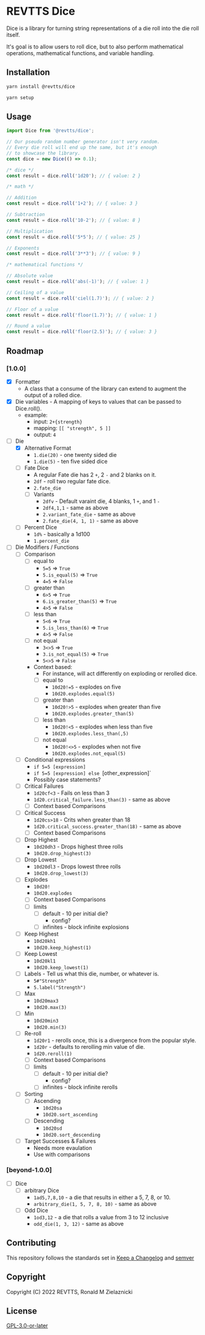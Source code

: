 # REVTTS Dice

Dice is a library for turning string representations of a die roll into the die roll itself.

It's goal is to allow users to roll dice, but to also perform mathematical operations,
mathematical functions, and variable handling.

## Installation

```bash
yarn install @revtts/dice

yarn setup
```

## Usage

```javascript
import Dice from '@revtts/dice';

// Our pseudo random number generator isn't very random.
// Every die roll will end up the same, but it's enough
// to showcase the library.
const dice = new Dice(() => 0.1);

/* dice */
const result = dice.roll('1d20'); // { value: 2 }

/* math */

// Addition
const result = dice.roll('1+2'); // { value: 3 }

// Subtraction
const result = dice.roll('10-2'); // { value: 8 }

// Multiplication
const result = dice.roll('5*5'); // { value: 25 }

// Exponents
const result = dice.roll('3**3'); // { value: 9 }

/* mathematical functions */

// Absolute value
const result = dice.roll('abs(-1)'); // { value: 1 }

// Ceiling of a value
const result = dice.roll('ciel(1.7)'); // { value: 2 }

// Floor of a value
const result = dice.roll('floor(1.7)'); // { value: 1 }

// Round a value
const result = dice.roll('floor(2.5)'); // { value: 3 }

```

## Roadmap

### [1.0.0]

- [x] Formatter
  - A class that a consume of the library can extend to augment the output of a rolled
  dice.
- [x] Die variables - A mapping of keys to values that can be passed to Dice.roll().
  - example:
    - input: `2+{strength}`
    - mapping: `[[ "strength", 5 ]]`
    - output: `4`
- [ ] Die
  - [x] Alternative Format
    - `1.die(20)` - one twenty sided die
    - `1.die(5)` - ten five sided dice
  - [ ] Fate Dice
    - A regular Fate die has 2 `+`, 2 `-` and 2 blanks on it.
    - `2df` - roll two regular fate dice.
    - `2.fate_die`
    - [ ] Variants
      - `2dfv` - Default varaint die, 4 blanks, 1 `+`, and 1 `-`
      - `2df4,1,1` - same as above
      - `2.variant_fate_die` - same as above
      - `2.fate_die(4, 1, 1)` - same as above
  - [ ] Percent Dice
    - `1d%` - basically a 1d100
    - `1.percent_die` 
- [ ] Die Modifiers / Functions
  - [ ] Comparison
      - [ ] equal to
        - `5=5` => `True`
        - `5.is_equal(5)` => `True`
        - `4=5` => `False`
      - [ ] greater than
        - `6>5` => `True`
        - `6.is_greater_than(5)` => `True`
        - `4>5` => `False`
      - [ ] less than
        - `5<6` => `True`
        - `5.is_less_than(6)` => `True`
        - `4>5` => `False`
      - [ ] not equal
        - `3<>5` => `True`
        - `3.is_not_equal(5)` => `True`
        - `5<>5` => `False`
    - Context based:
      - For instance, will act differently on exploding or rerolled dice.
      - [ ] equal to
        - `10d20!=5` - explodes on five
        - `10d20.explodes.equal(5)`
      - [ ] greater than
        - `10d20!>5` - explodes when greater than five
        - `10d20.explodes.greater_than(5)`
      - [ ] less than
        - `10d20!<5` - explodes when less than five
        - `10d20.explodes.less_than(,5)`
      - [ ] not equal
        - `10d20!<>5` - explodes when not five
        - `10d20.explodes.not_equal(5)`
  - [ ] Conditional expressions
    - `if 5=5 [expression]`
    - `if 5=5 [expression] else `[other_expression]`
    - Possibly case statements?
  - [ ] Critical Failures
    - `1d20cf<3` - Fails on less than 3
    - `1d20.critical_failure.less_than(3)` - same as above
    - [ ] Context based Comparisons
  - [ ] Critical Success
    - `1d20cs>18` - Crits when greater than 18
    - `1d20.critical_success.greater_than(18)` - same as above
    - [ ] Context based Comparisons
  - [ ] Drop Highest
    - `10d20dh3` - Drops highest three rolls
    - `10d20.drop_highest(3)` 
  - [ ] Drop Lowest
    - `10d20dl3` - Drops lowest three rolls
    - `10d20.drop_lowest(3)` 
  - [ ] Explodes
    - `10d20!`
    - `10d20.explodes`
    - [ ] Context based Comparisons
    - [ ] limits
      - [ ] default - 10 per initial die?
        - config?
      - [ ] infinites - block infinite explosions
  - [ ] Keep Highest
    - `10d20kh1`
    - `10d20.keep_highest(1)`
  - [ ] Keep Lowest
    - `10d20kl1`
    - `10d20.keep_lowest(1)`
  - [ ] Labels - Tell us what this die, number, or whatever is.
    - `5#"Strength"`
    - `5.label("Strength")`
  - [ ] Max
    - `10d20max3`
    - `10d20.max(3)`
  - [ ] Min
    - `10d20min3`
    - `10d20.min(3)`
  - [ ] Re-roll
    - `1d20r1` - rerolls once, this is a divergence from the popular style.
    - `1d20r` - defaults to rerolling min value of die.
    - `1d20.reroll(1)`
    - [ ] Context based Comparisons
    - [ ] limits
      - [ ] default - 10 per initial die?
        - config?
      - [ ] infinites - block infinite rerolls
  - [ ] Sorting
    - [ ] Ascending
      - `10d20sa`
      - `10d20.sort_ascending`
    - [ ] Descending
      - `10d20sd`
      - `10d20.sort_descending`
  - [ ] Target Successes & Failures
    - Needs more evaulation
    - Use with comparisons


### [beyond-1.0.0]
- [ ] Dice
  - [ ] arbitrary Dice
    - `1ad5,7,8,10` - a die that results in either a 5, 7, 8, or 10.
    - `arbitrary_die(1, 5, 7, 8, 10)` - same as above
  - [ ] Odd Dice
    - `1od3,12` - a die that rolls a value from 3 to 12 inclusive
    - `odd_die(1, 3, 12)` - same as above

## Contributing
This repository follows the standards set in
[Keep a Changelog](https://keepachangelog.com/en/1.0.0/) and [semver](https://semver.org/)

## Copyright
Copyright (C) 2022 REVTTS, Ronald M Zielaznicki

## License
[GPL-3.0-or-later](https://www.gnu.org/licenses/gpl-3.0.html)
